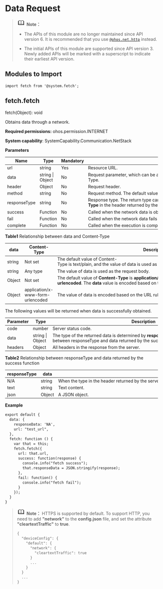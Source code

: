 # Data Request

> ![icon-note.gif](public_sys-resources/icon-note.gif) **Note：**
> - The APIs of this module are no longer maintained since API version 6. It is recommended that you use [`@ohos.net.http`](js-apis-http.md) instead.
> 
> - The initial APIs of this module are supported since API version 3. Newly added APIs will be marked with a superscript to indicate their earliest API version.


## Modules to Import


```
import fetch from '@system.fetch';
```


## fetch.fetch

fetch(Object): void

Obtains data through a network.

**Required permissions:** ohos.permission.INTERNET

**System capability**: SystemCapability.Communication.NetStack

**Parameters**

| Name | Type | Mandatory | Description |
| -------- | -------- | -------- | -------- |
| url | string | Yes | Resource&nbsp;URL. |
| data | string \| Object | No | Request&nbsp;parameter,&nbsp;which&nbsp;can&nbsp;be&nbsp;a&nbsp;string&nbsp;or&nbsp;a&nbsp;JSON&nbsp;object. For details, see Relationship between data and Content-Type. |
| header | Object | No | Request&nbsp;header. |
| method | string | No | Request&nbsp;method.&nbsp;The&nbsp;default&nbsp;value&nbsp;is&nbsp;**GET**.&nbsp;The&nbsp;value&nbsp;can&nbsp;be&nbsp;**OPTIONS**,&nbsp;**GET**,&nbsp;**HEAD**,&nbsp;**POST**,&nbsp;**PUT**,&nbsp;**DELETE&nbsp;**or&nbsp;**TRACE**. |
| responseType | string | No | Response&nbsp;type.&nbsp;The&nbsp;return&nbsp;type&nbsp;can&nbsp;be&nbsp;text&nbsp;or&nbsp;JSON.&nbsp;By&nbsp;default,&nbsp;the&nbsp;return&nbsp;type&nbsp;is&nbsp;determined&nbsp;based&nbsp;on&nbsp;**Content-Type**&nbsp;in&nbsp;the&nbsp;header&nbsp;returned&nbsp;by&nbsp;the&nbsp;server.&nbsp;For&nbsp;details,&nbsp;see return values of the success callback. |
| success | Function | No | Called&nbsp;when&nbsp;the&nbsp;network&nbsp;data&nbsp;is&nbsp;obtained&nbsp;successfully. |
| fail | Function | No | Called&nbsp;when&nbsp;the&nbsp;network&nbsp;data&nbsp;fails&nbsp;to&nbsp;be&nbsp;obtained. |
| complete | Function | No | Called&nbsp;when&nbsp;the&nbsp;execution&nbsp;is&nbsp;complete. |

  **Table1** Relationship between data and Content-Type

| data | Content-Type | Description |
| -------- | -------- | -------- |
| string | Not&nbsp;set | The&nbsp;default&nbsp;value&nbsp;of&nbsp;Content-Type&nbsp;is&nbsp;text/plain,&nbsp;and&nbsp;the&nbsp;value&nbsp;of&nbsp;data&nbsp;is&nbsp;used&nbsp;as&nbsp;the&nbsp;request&nbsp;body. |
| string | Any&nbsp;type | The&nbsp;value&nbsp;of&nbsp;data&nbsp;is&nbsp;used&nbsp;as&nbsp;the&nbsp;request&nbsp;body. |
| Object | Not&nbsp;set | The&nbsp;default&nbsp;value&nbsp;of&nbsp;**Content-Type**&nbsp;is&nbsp;**application/x-www-form-urlencoded**.&nbsp;The&nbsp;**data**&nbsp;value&nbsp;is&nbsp;encoded&nbsp;based&nbsp;on&nbsp;the&nbsp;URL&nbsp;rule&nbsp;and&nbsp;appended&nbsp;in&nbsp;the&nbsp;request&nbsp;body. |
| Object | application/x-www-form-urlencoded | The&nbsp;value&nbsp;of&nbsp;data&nbsp;is&nbsp;encoded&nbsp;based&nbsp;on&nbsp;the&nbsp;URL&nbsp;rule&nbsp;and&nbsp;is&nbsp;used&nbsp;as&nbsp;the&nbsp;request&nbsp;body. |

The following values will be returned when data is successfully obtained.

| Parameter | Type | Description |
| -------- | -------- | -------- |
| code | number | Server&nbsp;status&nbsp;code. |
| data | string \| Object | The&nbsp;type&nbsp;of&nbsp;the&nbsp;returned&nbsp;data&nbsp;is&nbsp;determined&nbsp;by&nbsp;**responseType**.&nbsp;For&nbsp;details,&nbsp;see&nbsp;Relationship between responseType and data returned by the success function. |
| headers | Object | All&nbsp;headers&nbsp;in&nbsp;the&nbsp;response&nbsp;from&nbsp;the&nbsp;server. |

  **Table2** Relationship between responseType and data returned by the success function

| responseType | data | Description |
| -------- | -------- | -------- |
| N/A | string | When&nbsp;the&nbsp;type&nbsp;in&nbsp;the&nbsp;header&nbsp;returned&nbsp;by&nbsp;the&nbsp;server&nbsp;is&nbsp;**text/\***,&nbsp;**application/json**,&nbsp;**application/javascript**,&nbsp;or&nbsp;**application/xml**,&nbsp;the&nbsp;value&nbsp;is&nbsp;the&nbsp;text&nbsp;content. |
| text | string | Text&nbsp;content. |
| json | Object | A&nbsp;JSON&nbsp;object. |

**Example**

```
export default {
  data: {
    responseData: 'NA',
    url: "test_url",
  },
  fetch: function () {
    var that = this;
    fetch.fetch({
      url: that.url,
      success: function(response) {
        console.info("fetch success");
        that.responseData = JSON.stringify(response);
      },
      fail: function() {
        console.info("fetch fail");
      }
    });
  }
}
```


> ![icon-note.gif](public_sys-resources/icon-note.gif) **Note：**
>   HTTPS is supported by default. To support HTTP, you need to add **"network"** to the **config.json** file, and set the attribute **"cleartextTraffic"** to **true**. 
>   
> ```
> {
>   "deviceConfig": {
>     "default": {
>       "network": {
>         "cleartextTraffic": true
>       }
>       ...
>     }
>   }
>   ...
> }
> ```